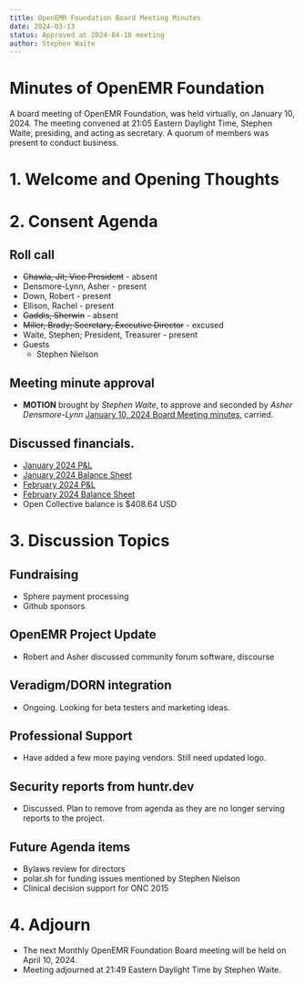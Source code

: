 ```yaml
---
title: OpenEMR Foundation Board Meeting Minutes
date: 2024-03-13
status: Approved at 2024-04-10 meeting
author: Stephen Waite
---
```


# Minutes of OpenEMR Foundation

A board meeting of OpenEMR Foundation, was held virtually, on January 10, 2024. The meeting convened at 21:05 Eastern Daylight Time, Stephen Waite, presiding, and acting as secretary. A quorum of members was present to conduct business.

# 1. Welcome and Opening Thoughts

# 2. Consent Agenda
## Roll call
  - ~~Chawla, Jit; Vice President~~ - absent
  - Densmore-Lynn, Asher - present
  - Down, Robert - present
  - Ellison, Rachel - present
  - ~~Gaddis, Sherwin~~ - absent
  - ~~Miller, Brady; Secretary, Executive Director~~ - excused
  - Waite, Stephen; President, Treasurer - present
  - Guests
    - Stephen Nielson
## Meeting minute approval
  - **MOTION** brought by _Stephen Waite_, to approve and seconded by _Asher Densmore-Lynn_ [January 10, 2024 Board Meeting minutes](https://github.com/openemr/foundation-minutes/blob/master/2024-01-10-Board.md), carried.

## Discussed financials.
  - [January 2024 P&L](https://community.open-emr.org/uploads/short-url/9oG2aU6fUdMN1G5YIpRM854AjIP.pdf)
  - [January 2024 Balance Sheet](https://community.open-emr.org/uploads/short-url/l04kwLKt2VScvALY5JRR3tNw6MZ.pdf)
  - [February 2024 P&L](https://community.open-emr.org/uploads/short-url/iBcHWIwgVqVS0iXwABS5IJiHjmZ.pdf)
  - [February 2024 Balance Sheet](https://community.open-emr.org/uploads/short-url/jWraCwTGcxrcfQvYblqSkLeJiec.pdf)
  - Open Collective balance is $408.64 USD

# 3. Discussion Topics

## Fundraising
  - Sphere payment processing
  - Github sponsors

## OpenEMR Project Update
  - Robert and Asher discussed community forum software, discourse

## Veradigm/DORN integration
  - Ongoing. Looking for beta testers and marketing ideas.

## Professional Support
  - Have added a few more paying vendors. Still need updated logo.

## Security reports from huntr.dev
  - Discussed. Plan to remove from agenda as they are no longer serving reports to the project.

## Future Agenda items
  - Bylaws review for directors
  - polar.sh for funding issues mentioned by Stephen Nielson
  - Clinical decision support for ONC 2015
# 4. Adjourn
  - The next Monthly OpenEMR Foundation Board meeting will be held on April 10, 2024.
  - Meeting adjourned at 21:49 Eastern Daylight Time by Stephen Waite.

